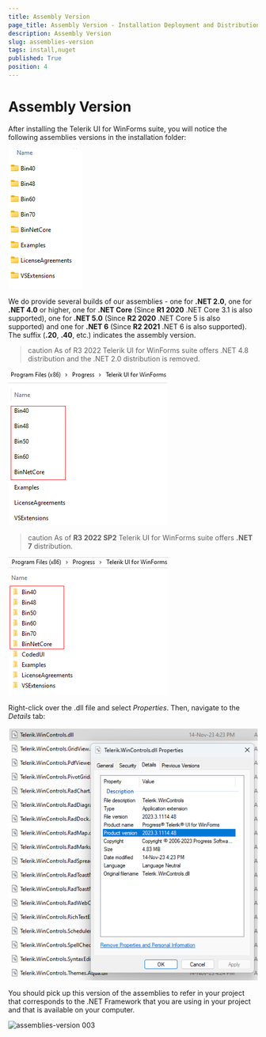 ```yaml
---
title: Assembly Version
page_title: Assembly Version - Installation Deployment and Distribution
description: Assembly Version
slug: assemblies-version
tags: install,nuget
published: True
position: 4
---
```


# Assembly Version 

After installing the Telerik UI for WinForms suite, you will notice the following assemblies versions in the installation folder:

![assemblies-version 001](images/assemblies-version001.png)

We do provide several builds of our assemblies - one for **.NET 2.0**, one for **.NET 4.0** or higher, one for **.NET Core** (Since **R1 2020** .NET Core 3.1 is also supported), one for **.NET 5.0** (Since **R2 2020** .NET Core 5 is also supported) and one for **.NET 6** (Since **R2 2021** .NET 6 is also supported). The suffix (**.20**, **.40**, etc.) indicates the assembly version. 

>caution As of R3 2022 Telerik UI for WinForms suite offers .NET 4.8 distribution and the .NET 2.0 distribution is removed. 

![assemblies-version 004](images/assemblies-version004.png)

>caution As of **R3 2022 SP2** Telerik UI for WinForms suite offers **.NET 7** distribution. 

![assemblies-version 005](images/assemblies-version005.png)


Right-click over the .dll file and select *Properties*. Then, navigate to the *Details* tab:

![assemblies-version 002](images/assemblies-version002.png)

You should pick up this version of the assemblies to refer in your project that corresponds to the .NET Framework that you are using in your project and that is available on your computer. 

![assemblies-version 003](images/assemblies-version003.png)








 
 
